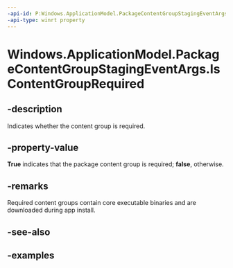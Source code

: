 ```yaml
---
-api-id: P:Windows.ApplicationModel.PackageContentGroupStagingEventArgs.IsContentGroupRequired
-api-type: winrt property
---
```


<!-- Property syntax.
public bool IsContentGroupRequired { get; }
-->

# Windows.ApplicationModel.PackageContentGroupStagingEventArgs.IsContentGroupRequired

## -description
Indicates whether the content group is required.

## -property-value
**True** indicates that the package content group is required; **false**, otherwise.

## -remarks
Required content groups contain core executable binaries and are downloaded during app install.

## -see-also

## -examples
